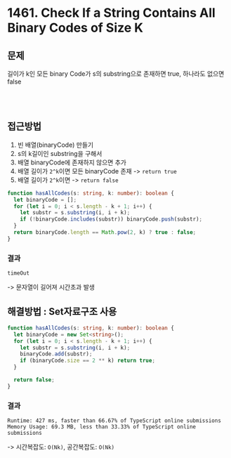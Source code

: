 # 1461. Check If a String Contains All Binary Codes of Size K

## 문제

길이가 k인 모든 binary Code가 s의 substring으로 존재하면 true,
하나라도 없으면 false

<br><br>

## 접근방법

1. 빈 배열(binaryCode) 만들기
2. s의 k길이인 substring을 구해서
3. 배열 binaryCode에 존재하지 않으면 추가
4. 배열 길이가 `2^k`이면 모든 binaryCode 존재 -> `return true`
5. 배열 길이가 `2^k`이면 -> `return false`

```typescript
function hasAllCodes(s: string, k: number): boolean {
  let binaryCode = [];
  for (let i = 0; i < s.length - k + 1; i++) {
    let substr = s.substring(i, i + k);
    if (!binaryCode.includes(substr)) binaryCode.push(substr);
  }
  return binaryCode.length == Math.pow(2, k) ? true : false;
}
```

### 결과

```
timeOut
```

-> 문자열이 길어져 시간초과 발생

## 해결방법 : Set자료구조 사용

```typescript
function hasAllCodes(s: string, k: number): boolean {
  let binaryCode = new Set<string>();
  for (let i = 0; i < s.length - k + 1; i++) {
    let substr = s.substring(i, i + k);
    binaryCode.add(substr);
    if (binaryCode.size == 2 ** k) return true;
  }

  return false;
}
```

### 결과

```
Runtime: 427 ms, faster than 66.67% of TypeScript online submissions
Memory Usage: 69.3 MB, less than 33.33% of TypeScript online submissions
```

-> 시간복잡도: `O(Nk)`, 공간복잡도: `O(Nk)`
